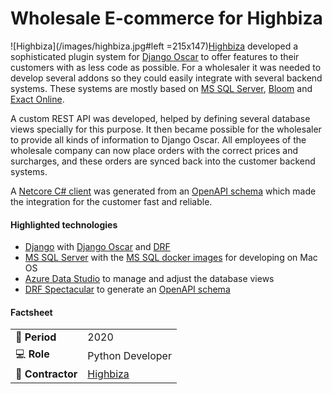 # Wholesale E-commerce for Highbiza

![Highbiza](/images/highbiza.jpg#left =215x147)[Highbiza](https://highbiza.nl/) developed a sophisticated plugin system for [Django Oscar](https://github.com/django-oscar/django-oscar) to offer features to their customers with as less code as possible. For a wholesaler it was needed to develop several addons so they could easily integrate with several backend systems. These systems are mostly based on [MS SQL Server](https://www.microsoft.com/en-us/sql-server), [Bloom](https://www.werkenmetbloom.nl/) and [Exact Online](https://www.exact.com/nl/software/exact-online).

A custom REST API was developed, helped by defining several database views specially for this purpose. It then became possible for the wholesaler to provide all kinds of information to Django Oscar. All employees of the wholesale company can now place orders with the correct prices and surcharges, and these orders are synced back into the customer backend systems.

A [Netcore C# client](https://openapi-generator.tech/docs/generators/csharp-netcore) was generated from an [OpenAPI schema](https://swagger.io/specification/) which made the integration for the customer fast and reliable.

#### Highlighted technologies
- [Django](https://www.djangoproject.com/) with [Django Oscar](https://github.com/django-oscar/django-oscar) and [DRF](https://www.django-rest-framework.org/)
-  [MS SQL Server](https://www.microsoft.com/en-us/sql-server) with the [MS SQL docker images](https://hub.docker.com/_/microsoft-mssql-server) for developing on Mac OS
- [Azure Data Studio](https://docs.microsoft.com/en-us/sql/azure-data-studio/download-azure-data-studio) to manage and adjust the database views
- [DRF Spectacular](https://github.com/tfranzel/drf-spectacular) to generate an [OpenAPI schema](https://swagger.io/specification/)


#### Factsheet
|                            |                                                             |
| -------------------------- | ----------------------------------------------------------- |
| :calendar: **Period**      | 2020                                                        |
| :computer: **Role**        | Python Developer                                            |
| :office: **Contractor**    | [Highbiza](https://www.highbiza.nl/)                        |
